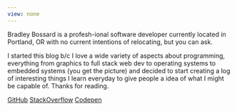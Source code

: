 ```yaml
---
view: none
---
```


Bradley Bossard is a profesh-ional software developer currently located in Portland, OR with no current intentions of relocating, but you can ask. 

I started this blog b/c I love a wide variety of aspects about programming, everything from graphics to full stack web dev to operating systems to embedded systems (you get the picture) and decided to start creating a log of interesting things I learn everyday to give people a idea of what I might be capable of.  Thanks for reading.

[GitHub][1]
[StackOverflow][2]
[Codepen][3]

[1]: http://github.com/bradleybossard 
[2]: http://stackoverflow.com/users/1754642/bradley-bossard
[3]: http://codepen.io/bradleybossard/

